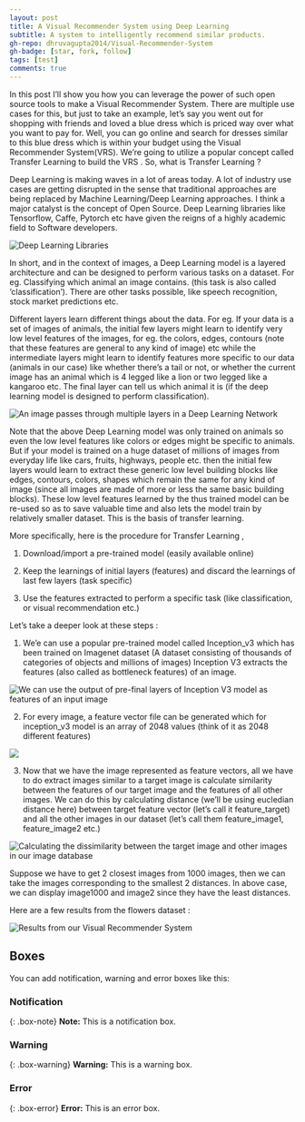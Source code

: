 ```yaml
---
layout: post
title: A Visual Recommender System using Deep Learning
subtitle: A system to intelligently recommend similar products. 
gh-repo: dhruvagupta2014/Visual-Recommender-System
gh-badge: [star, fork, follow]
tags: [test]
comments: true
---
```



In this post I’ll show you how you can leverage the power of such open source tools to make a Visual Recommender System. There are multiple use cases for this, but just to take an example, let’s say you went out for shopping with friends and loved a blue dress which is priced way over what you want to pay for. Well, you can go online and search for dresses similar to this blue dress which is within your budget using the Visual Recommender System(VRS). We’re going to utilize a popular concept called Transfer Learning to build the VRS . So, what is Transfer Learning ?

Deep Learning is making waves in a lot of areas today. A lot of industry use cases are getting disrupted in the sense that traditional approaches are being replaced by Machine Learning/Deep Learning approaches. I think a major catalyst is the concept of Open Source. Deep Learning libraries like Tensorflow, Caffe, Pytorch etc have given the reigns of a highly academic field to Software developers. 

![Deep Learning Libraries](https://dhruvagupta28jan2020bucket.s3.ap-south-1.amazonaws.com/Github.io/VRS/VRS_1.png)


In short, and in the context of images, a Deep Learning model is a layered architecture and can be designed to perform various tasks on a dataset. For eg. Classifying which animal an image contains. (this task is also called ‘classification’). There are other tasks possible, like speech recognition, stock market predictions etc. 

Different layers learn different things about the data. For eg. If your data is a set of images of animals, the initial few layers might learn to identify very low level features of the images, for eg. the colors, edges, contours (note that these features are general to any kind of image) etc while the intermediate layers might learn to identify features more specific to our data (animals in our case) like whether there’s a tail or not, or whether the current image has an animal which is 4 legged like a lion or two legged like a kangaroo etc. The final layer can tell us which animal it is (if the deep learning model is designed to perform classification).

![An image passes through multiple layers in a Deep Learning Network](https://dhruvagupta28jan2020bucket.s3.ap-south-1.amazonaws.com/Github.io/VRS/VRS3.png)

Note that the above Deep Learning model was only trained on animals so even the low level features like colors or edges might be specific to animals. But if your model is trained on a huge dataset of millions of images from everyday life like cars, fruits, highways, people etc. then the initial few layers would learn to extract these generic low level building blocks like edges, contours, colors, shapes which remain the same for any kind of image (since all images are made of more or less the same basic building blocks). These low level features learned by the thus trained model can be re-used so as to save valuable time and also lets the model train by relatively smaller dataset.  This is the basis of transfer learning. 

More specifically, here is the procedure for Transfer Learning , 
1.	Download/import a pre-trained model (easily available online)

2.	Keep the learnings of initial layers (features) and discard the learnings of last few layers (task specific) 
3.	Use the features extracted to perform a specific task (like classification, or visual recommendation etc.)

Let’s take a deeper look at these steps :

1.	We’e can use a popular pre-trained model called Inception_v3 which has been trained on Imagenet dataset (A dataset consisting of thousands of categories of objects and millions of images) Inception V3 extracts the features (also called as bottleneck features) of an image.

![We can use the output of pre-final layers of Inception V3 model as features of an input image](https://dhruvagupta28jan2020bucket.s3.ap-south-1.amazonaws.com/Github.io/VRS/VRS4.png)

2.	For every image, a feature vector file can be generated which for inception_v3 model is an array of 2048 values (think of it as 2048 different features)

![](https://dhruvagupta28jan2020bucket.s3.ap-south-1.amazonaws.com/Github.io/VRS/VRS5.png)

3.	Now that we have the image represented as feature vectors, all we have to do extract images similar to a target image is calculate similarity between the features of our target image and the features of all other images. We can do this by calculating distance (we’ll be using eucledian distance here) between target feature vector (let’s call it feature_target) and all the other images in our dataset (let’s call them feature_image1, feature_image2 etc.)

![Calculating the dissimilarity between the target image and other images in our image database](https://dhruvagupta28jan2020bucket.s3.ap-south-1.amazonaws.com/Github.io/VRS/VRS6.png)

Suppose we have to get 2 closest images from 1000 images, then we can take the images corresponding to the smallest 2 distances. In above case, we can display image1000 and image2 since they have the least distances. 

Here are a few results from the flowers dataset :


![Results from our Visual Recommender System](https://dhruvagupta28jan2020bucket.s3.ap-south-1.amazonaws.com/Github.io/VRS/VRS7.png)







## Boxes
You can add notification, warning and error boxes like this:

### Notification

{: .box-note}
**Note:** This is a notification box.

### Warning

{: .box-warning}
**Warning:** This is a warning box.

### Error

{: .box-error}
**Error:** This is an error box.
